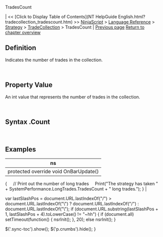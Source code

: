 ﻿










 


TradesCount







| &lt;&lt; [Click to Display Table of Contents](NT HelpGuide English.html?tradecollection_tradescount.htm) &gt;&gt;
 [NinjaScript](ninjascript.htm) &gt; [Language Reference](language_reference_wip.htm) &gt; [Strategy](strategy.htm) &gt; [TradeCollection](tradecollection.htm) &gt;
TradesCount | [Previous page](tradecollection.htm)
[Return to chapter overview](tradecollection.htm)










Definition
----------


Indicates the number of trades in the collection.


 


Property Value
--------------


An int value that represents the number of trades in the collection.


 


Syntax
<tradecollection>.Count
------------------------------


 


Examples
--------




| ns |
| --- |
| protected override void OnBarUpdate()
{
     // Print out the number of long trades
     Print("The strategy has taken " + SystemPerformance.LongTrades.TradesCount + " long trades.");
} |






 
 var lastSlashPos = document.URL.lastIndexOf("/") &gt; document.URL.lastIndexOf("\\") ? document.URL.lastIndexOf("/") : document.URL.lastIndexOf("\\");
 if (document.URL.substring(lastSlashPos + 1, lastSlashPos + 4).toLowerCase() != "~hh") {
 if (document.all) setTimeout(function() {
 nsrInit();
 }, 20);
 else nsrInit();
 }
 
 
 $('.sync-toc').show();
 $('p.crumbs').hide();
 }
 
 
 



</tradecollection>